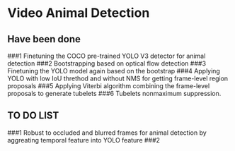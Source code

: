 # Video Animal Detection 
## Have been done
###1 Finetuning the COCO pre-trained YOLO V3 detector for animal detection
###2 Bootstrapping based on optical flow detection
###3 Finetuning the YOLO model again based on the bootstrap
###4 Applying YOLO with low IoU threthod and without NMS for getting frame-level region proposals
###5 Applying Viterbi algorithm combining the frame-level proposals to generate tubelets 
###6 Tubelets nonmaximum suppression.

## TO DO LIST
###1 Robust to occluded and blurred frames for animal detection by aggreating temporal feature into YOLO feature
###2 
